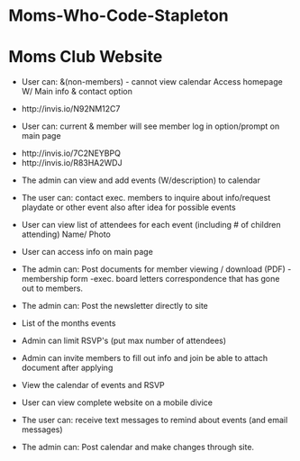 # Moms-Who-Code-Stapleton
<h1>Moms Club Website</h1>
 
  - User can: &(non-members) - cannot view calendar
   	Access homepage W/ Main info & contact option
   
    <li>http://invis.io/N92NM12C7</li>

  - User can: current & member
   	will see member log in option/prompt on main page
     
     <li>http://invis.io/7C2NEYBPQ</li>
     <li>http://invis.io/R83HA2WDJ</li>
     
 - The admin can view and add events (W/description) to calendar
 
 - The user can: contact exec. members to inquire about info/request playdate or other event
      also after idea for possible events 

 - User can view list of attendees for each event (including # of children attending)
     Name/ Photo
 - User can access info on main page

 - The admin can: Post documents for member viewing / download 
  	(PDF)
  		-membership form
  		-exec. board letters
  	   correspondence that has gone out to members.

-	The admin can: Post the newsletter directly to site

- 	List of the months events

-	Admin can limit RSVP's (put max number of attendees)

-	Admin can invite members to fill out info and join
	be able to attach document after applying 
	
-	View the calendar of events and RSVP

-	User can view complete website on a mobile divice

-	The user can: receive text messages to remind about events (and email messages)

-	The admin can: Post calendar and make changes through site.  
